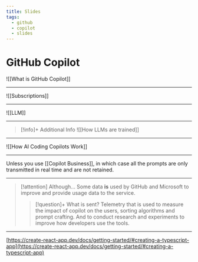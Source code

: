 ```yaml
---
title: Slides
tags:
  - github
  - copilot
  - slides
---
```

# GitHub Copilot

![[What is GitHub Copilot]] 

---

![[Subscriptions]]

---

![[LLM]]

---

> [!info]+ Additional Info
> ![[How LLMs are trained]]

---
  
![[How AI Coding Copilots Work]] 

---

Unless you use [[Copilot Business]], in which case all the prompts are only transmitted in real time and are not retained.

---

> [!attention] Although...
> Some data **is** used by GitHub and Microsoft to improve and provide usage data to the service.
> > [!question]+ What is sent?
> > Telemetry that is used to measure the impact of copilot on the users, sorting algorithms and prompt crafting. And to conduct research and experiments to improve how developers use the tools.

---  
  
[https://create-react-app.dev/docs/getting-started/#creating-a-typescript-app](https://create-react-app.dev/docs/getting-started/#creating-a-typescript-app)
